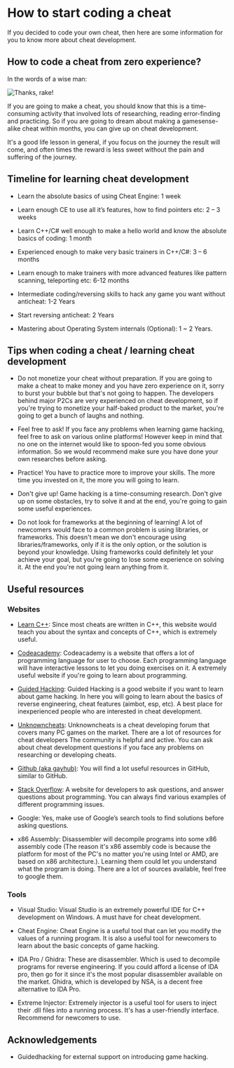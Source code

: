 # How to start coding a cheat

If you decided to code your own cheat, then here are some information for you to know more about cheat development.

## How to code a cheat from zero experience?

In the words of a wise man:

![Thanks, rake!](https://i.imgur.com/LUN0Fdj.png)

If you are going to make a cheat, you should know that this is a time-consuming activity that involved lots of researching, reading error-finding and practicing. So if you are going to dream about making a gamesense-alike cheat within months, you can give up on cheat development. 

It's a good life lesson in general, if you focus on the journey the result will come, and often times the reward is less sweet without the pain and suffering of the journey.

## Timeline for learning cheat development

* Learn the absolute basics of using Cheat Engine: 1 week

* Learn enough CE to use all it’s features, how to find pointers etc: 2 – 3 weeks

* Learn C++/C# well enough to make a hello world and know the absolute basics of coding: 1 month

* Experienced enough to make very basic trainers in C++/C#: 3 – 6 months

* Learn enough to make trainers with more advanced features like pattern scanning, teleporting etc: 6-12 months

* Intermediate coding/reversing skills to hack any game you want without anticheat: 1-2 Years

* Start reversing anticheat: 2 Years

* Mastering about Operating System internals (Optional): 1 ~ 2 Years. 
  
## Tips when coding a cheat / learning cheat development
  
* Do not monetize your cheat without preparation. If you are going to make a cheat to make money and you have zero experience on it, sorry to burst your bubble but that's not going to happen. The developers behind major P2Cs are very experienced on cheat development, so if you're trying to monetize your half-baked product to the market, you're going to get a bunch of laughs and nothing.

* Feel free to ask! If you face any problems when learning game hacking, feel free to ask on various online platforms! However keep in mind that no one on the internet would like to spoon-fed you some obvious information. So we would recommend make sure you have done your own researches before asking. 

* Practice! You have to practice more to improve your skills. The more time you invested on it, the more you will going to learn. 

* Don't give up! Game hacking is a time-consuming research. Don't give up on some obstacles, try to solve it and at the end, you're going to gain some useful experiences.

* Do not look for frameworks at the beginning of learning! A lot of newcomers would face to a common problem is using libraries, or frameworks. This doesn't mean we don't encourage using libraries/frameworks, only if it is the only option, or the solution is beyond your knowledge. Using frameworks could definitely let your achieve your goal, but you're going to lose some experience on solving it. At the end you're not going learn anything from it.

  
## Useful resources

### Websites

* [Learn C++](https://www.learncpp.com/):  Since most cheats are written in C++, this website would teach you about the syntax and concepts of C++, which is extremely useful.
  
* [Codeacademy](https://www.codecademy.com/):  Codeacademy is a website that offers a lot of programming language for user to choose. Each programming language will have interactive lessons to let you doing exercises on it. A extremely useful website if you're going to learn about programming. 

* [Guided Hacking](https://www.guidedhacking.com/):  Guided Hacking is a good website if you want to learn about game hacking. In here you will going to learn about the basics of reverse engineering, cheat features (aimbot, esp, etc).  A best place for inexperienced people who are interested in cheat development.
  
* [Unknowncheats](https://www.unknowncheats.me/):  Unknowncheats is a cheat developing forum that covers many PC games on the market. There are a lot of resources for cheat developers The community is helpful and active. You can ask about cheat development questions if you face any problems on researching or developing cheats.

* [Github (aka gayhub)](https://www.github.com/):  You will find a lot useful resources in GitHub, similar to GitHub.

* [Stack Overflow](https://stackoverflow.com/):  A website for developers to ask questions, and answer questions about programming. You can always find various examples of different programming issues.

* Google: Yes, make use of Google’s search tools to find solutions before asking questions.

* x86 Assembly: Disassembler will decompile programs into some x86 assembly code (The reason it's x86 assembly code is because the platform for most of the PC's no matter you're using Intel or AMD, are based on x86 architecture.). Learning them could let you understand what the program is doing. There are a lot of sources available, feel free to google them.
  
### Tools
* Visual Studio: Visual Studio is an extremely powerful IDE for C++ development on Windows. A must have for cheat development.

* Cheat Engine: Cheat Engine is a useful tool that can let you modify the values of a running program. It is also a useful tool for newcomers to learn about the basic concepts of game hacking.

* IDA Pro / Ghidra: These are disassembler. Which is used to decompile programs for reverse engineering. If you could afford a license of IDA pro, then go for it since it's the most popular disassembler available on the market. Ghidra, which is developed by NSA, is a decent free alternative to IDA Pro. 

* Extreme Injector: Extremely injector is a useful tool for users to inject their .dll files into a running process. It's has a user-friendly interface. Recommend for newcomers to use.

## Acknowledgements
* Guidedhacking for external support on introducing game hacking.
